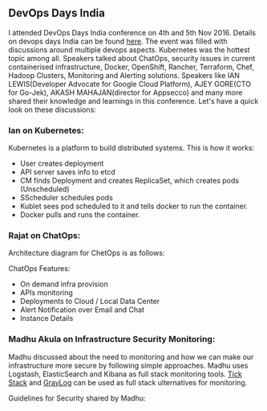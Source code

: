 ## DevOps Days India

I attended DevOps Days India conference on 4th and 5th Nov 2016. Details on devops days India can be found [here](http://devopsdaysindia.org/index.html#header). The event was filled with discussions around multiple devops aspects. Kubernetes was the hottest topic among all. Speakers talked about ChatOps, security issues in current containerised infrastructure, Docker, OpenShift, Rancher, Terraform, Chef, Hadoop Clusters, Monitoring and Alerting solutions. Speakers like IAN LEWIS(Developer Advocate for Google Cloud Platform), AJEY GORE(CTO for Go-Jek), AKASH MAHAJAN(director for Appsecco) and many more shared their knowledge and learnings in this conference. Let's have a quick look on these discussions:

### Ian on Kubernetes:
Kubernetes is a platform to build distributed systems. This is how it works:
 * User creates deployment
 * API server saves info to etcd
 * CM finds Deployment and creates ReplicaSet, which creates pods (Unscheduled)
 * SScheduler schedules pods
 * Kublet sees pod scheduled to it and tells docker to run the container.
 * Docker pulls and runs the container.
 
 
### Rajat on ChatOps:
Architecture diagram for ChetOps is as follows:
 
ChatOps Features:
 * On demand infra provision
 * APIs monitoring
 * Deployments to Cloud / Local Data Center
 * Alert Notification over Email and Chat
 * Instance Details
 
 
### Madhu Akula on Infrastructure Security Monitoring:
Madhu discussed about the need to monitoring and how we can make our infrastructure more secure by following simple approaches. Madhu uses Logstash, ElasticSearch and Kibana as full stack monitoring tools. [Tick Stack](https://www.influxdata.com/time-series-platform/) and [GrayLog](https://www.graylog.org/) can be used as full stack ulternatives for monitoring. 

Guidelines for Security shared by Madhu:


 
